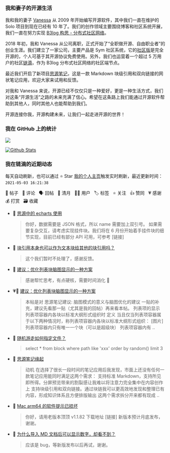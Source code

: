 ### 我和妻子的开源生活

我和我的妻子 [Vanessa](https://github.com/Vanessa219) 从 2009 年开始编写开源软件，其中我们一直在维护的 Solo 项目到现在已经有 10 年了。我们的创作领域主要围绕博客和社区系统开展，我们一直在努力实现 [B3log 构思 - 分布式社区网络](https://ld246.com/article/1546941897596)。

2018 年初，我和 Vanessa 从公司离职，正式开始了“全职做开源、自由职业者”的创业生涯。我们建立了一家公司，主要产品是 Sym 社区系统，它的[社区版](https://github.com/88250/symphony)是完全开源的，个人可基于其开源协议免费使用。另外，我们也运营着一个超过 5 万用户的社区[链滴](https://ld246.com)，作为 B3log 分布式社区网络的社区端节点。

最近我们开启了新项目[思源笔记](https://github.com/siyuan-note/siyuan)，这是一款 Markdown 块级引用和双向链接的网状笔记应用，欢迎大家来试用和反馈。

对我和 Vanessa 来说，开源已经不仅仅只是一种爱好，更是一种生活方式，我们对这条“开源生活”之路的未来充满了信心。希望在这条路上我们能通过开源软件帮助到其他人，同时其他人也能帮助到我们。

开源连接你我，开源构建未来，让我们一起走进开源的世界！

### 我在 GitHub 上的统计

<a title="Hits" target="_blank" href="https://github.com/88250/88250"><img src="https://hits.b3log.org/88250/88250.svg"></a>

[![Github Stats](https://github-readme-stats.vercel.app/api?username=88250&theme=tokyonight&show_icons=true)](https://github.com/88250)

<!--events start -->

### 我在链滴的近期动态

每天自动刷新，也可以通过 ⭐️ Star [我的个人主页](https://github.com/88250/88250)触发实时刷新，最近更新时间：`2021-05-03 16:21:38`

📝 帖子 &nbsp; 💬 评论 &nbsp; 🗣 回帖 &nbsp; 🌙 清月 &nbsp; 👨‍💻 用户 &nbsp; 🏷️ 标签 &nbsp; ⭐️ 关注 &nbsp; 👍 赞同 &nbsp; 💗 感谢 &nbsp; 💰 打赏 &nbsp; 🗃 收藏

* 💬 [思源中的 echarts 使用](https://ld246.com/article/1619943933306/comment/1619960920241#comments)

  > 你好，数据需要是 JSON 格式，所以 name 需要加上双引号。 如果需要复杂交互，请考虑实现挂件块。我们将在 6 月份开始着手挂件块的细节实现，目前已经有部分 API 可用，可参考 [链接]
* 💬 [块引用本身也可以作为文本块给其他的块引用吗？](https://ld246.com/article/1616667446325/comment/1619880276696#comments)

  > 这个我们暂时不处理了，感谢反馈。
* 💬 [建议：优化列表块脑图显示的一种方案](https://ld246.com/article/1619865563228/comment/1619874883170#comments)

  > 感谢帮忙思考，有点硬核，需要时间消化 🙏
* 💗📝 [建议：优化列表块脑图显示的一种方案](https://ld246.com/article/1619865563228)

  > 本帖是对 思源笔记建议: 脑图模式的意义与脑图优化的建议 一贴的补充，建议先看那一贴（尤其是我的回帖）再来看本帖。 列表项的显示 列表项容器内各块以标准大纲形式组织时 定义 当且仅当列表项容器属于以下两种情况时，称列表项容器内各块以标准大纲形式组织： [图片] 列表项容器内只有唯一一个块（可以是超级块） 列表项容器内有 ..
* 💬 [随机游走如何指定文件？](https://ld246.com/article/1619871599100/comment/1619873187498#comments)

  > select * from block where path like 'xxx' order by random() limit 3
* 📝 [思源笔记缘起](https://ld246.com/article/1619868273581)

  > 动机 在选择了很长一段时间的笔记应用后我发现，市面上还没有任何一款笔记应用能同时满足这两个需求： 支持标准 Markdown，支持所见即所得。分屏预览带来的割裂感让我难以将注意力完全集中在内容创作上 支持块级引用和双向链接。通过块链我可以更高效地发现和整理已有内容，形成知识体系且方便排版输出 这两个需求拆分开来都有现成 ..
* 💬 [Mac arm64 的软件提示已损坏](https://ld246.com/article/1619859814634/comment/1619861858971#comments)

  > 你好，请用老版本顶顶 v1.1.82 下载地址 [链接] 新版本预计月底发布，谢谢。
* 💬 [为什么导入 MD 文档后可以显示数字，却看不到？](https://ld246.com/article/1619847613465/comment/1619857307963#comments)

  > 应该是 bug，等新版发布以后再试，谢谢。


<!--events end -->
